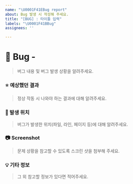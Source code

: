 ```yaml
---
name: "\U0001F41EBug report"
about: Bug 발생 시 작성해 주세요.
title: "[BUG] : 타이틀 입력"
labels: "\U0001F41BBug"
assignees: ''

---
```


# 🐞 Bug - <!--{ 버그 요약 }-->
> 버그 내용 및 버그 발생 상황을 알려주세요.
<!-- Ex. 로그아웃 버튼을 누르면 로그아웃이 안 되고 마이페이지로 넘어갑니다. -->


### ⭐ 예상했던 결과
> 정상 작동 시 나와야 하는 결과에 대해 알려주세요.


### 📍 발생 위치
> 버그가 발생한 위치(파일, 라인, 페이지 등)에 대해 알려주세요.


### 📷 Screenshot
> 문제 상황을 참고할 수 있도록 스크린 샷을 첨부해 주세요.


### 💡 기타 정보
> 그 외 참고할 정보가 있다면 적어주세요.
<!-- Ex. 프로그래밍 언어 버전, 크롬 브라우저, 참고 레퍼런스 등 -->
